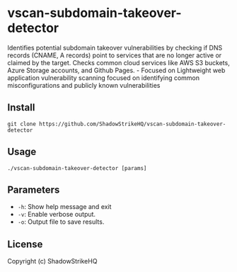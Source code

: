 # vscan-subdomain-takeover-detector
Identifies potential subdomain takeover vulnerabilities by checking if DNS records (CNAME, A records) point to services that are no longer active or claimed by the target. Checks common cloud services like AWS S3 buckets, Azure Storage accounts, and Github Pages. - Focused on Lightweight web application vulnerability scanning focused on identifying common misconfigurations and publicly known vulnerabilities

## Install
`git clone https://github.com/ShadowStrikeHQ/vscan-subdomain-takeover-detector`

## Usage
`./vscan-subdomain-takeover-detector [params]`

## Parameters
- `-h`: Show help message and exit
- `-v`: Enable verbose output.
- `-o`: Output file to save results.

## License
Copyright (c) ShadowStrikeHQ
